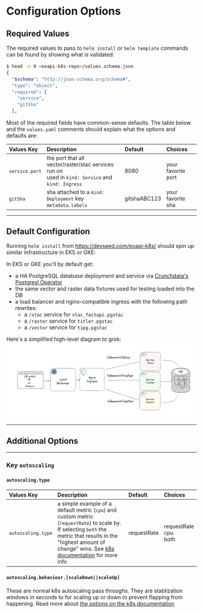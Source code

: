 # Configuration Options

## Required Values

The required values to pass to `helm install` or `helm template` commands can be found by showing what is validated:

```bash
$ head -n 9 <eoapi-k8s-repo>/values.schema.json
{
  "$schema": "http://json-schema.org/schema#",
  "type": "object",
  "required": [
    "service",
    "gitSha"
  ],
```

Most of the required fields have common-sense defaults. 
The table below and the `values.yaml` comments should explain what the options and defaults are:

|                               **Values Key**                              |                                                              **Description**                                                              |  **Default** | **Choices**            |
|:-------------------------------------------------------------------------|:-----------------------------------------------------------------------------------------------------------------------------------------|:------------|:------------------------|
| `service.port`                                                              | the port that all vector/raster/stac services run on<br>used in `kind: Service` and `kind: Ingress`                                       |     8080     |   your favorite port   |
| `gitSha`                                                                    | sha attached to a `kind: Deployment` key `metadata.labels`                                                                                | gitshaABC123 | your favorite sha      |


--- 

## Default Configuration

Running `helm install` from https://devseed.com/eoapi-k8s/ should spin up similar infrastructure in EKS or GKE:

In EKS or GKE you'll by default get:

* a HA PostgreSQL database deployment and service via [Crunchdata's Postgresl Operator](https://access.crunchydata.com/documentation/postgres-operator)
* the same vector and raster data fixtures used for testing loaded into the DB
* a load balancer and nginx-compatible ingress with the following path rewrites:
    * a `/stac` service for `stac_fastapi.pgstac`
    * a `/raster` service for `titler.pgstac`
    * a `/vector` service for `tipg.pgstac`

Here's a simplified high-level diagram to grok:
![](./images/default_architecture.png)

---

## Additional Options

---

### Key `autoscaling`

#### `autoscaling.type`

|   **Values Key**  |                                                                 **Description**                                                                 | **Default** | **Choices**  |
|:-----------------|:-----------------------------------------------------------------------------------------------------------------------------------------------|:-----------|:--------------|
| `autoscaling.type` | a simple example of a default metric (`cpu`) and custom metric (`requestRate`) to scale by. If selecting `both` the metric that results in the "highest amount of change" wins. See [k8s documentation](https://kubernetes.io/docs/tasks/run-application/horizontal-pod-autoscale/#scaling-on-multiple-metrics) for more info  | requestRate       | requestRate<br>cpu<br>both<br> |

#### `autoscaling.behaviour.[scaleDown||scaleUp]`

These are normal k8s autoscaling pass throughs. They are stablization windows in seconds to for scaling up or down to prevent flapping from happening. Read more about [the options on the k8s documentation](https://kubernetes.io/docs/tasks/run-application/horizontal-pod-autoscale/#configurable-scaling-behavior)